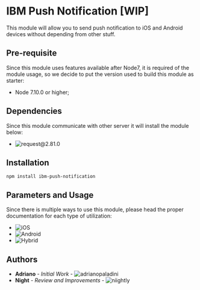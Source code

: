 # IBM Push Notification [WIP]

This module will allow you to send push notification to iOS and Android devices without depending from other stuff.

## Pre-requisite
Since this module uses features available after Node7, it is required of the module usage, so we decide to put the version used to build this module as starter:

* Node 7.10.0 or higher;

## Dependencies

Since this module communicate with other server it will install the module below:

* ![request@2.81.0](https://github.com/request/request)

## Installation

```npm install ibm-push-notification```

## Parameters and Usage
Since there is multiple ways to use this module, please head the proper documentation for each type of utilization:

* ![iOS](https://github.com/niightly/push-notification/tree/master/ios)
* ![Android](https://github.com/niightly/push-notification/tree/master/android)
* ![Hybrid](https://github.com/niightly/push-notification/tree/master/hybrid)

## Authors

* **Adriano** - *Initial Work* - ![adrianopaladini](https://github.com/adrianopaladini)
* **Night** - *Review and Improvements* - ![niightly](https://github.com/niightly)